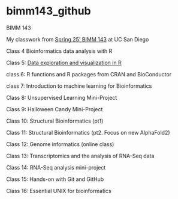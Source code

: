 # bimm143_github
BIMM 143 

My classwork from [Spring 25' BIMM 143](https://bioboot.github.io/bimm143_S25/schedule/) at UC San Diego 

Class 4 Bioinformatics data analysis with R 

Class 5: [Data exploration and visualization in R](http://localhost:3374/BIMM%20class%2005_files/BIMM%20class%2005.md)

class 6: R functions and R packages from CRAN and BioConductor

class 7: Introduction to machine learning for Bioinformatics

Class 8: Unsupervised Learning Mini-Project

Class 9: Halloween Candy Mini-Project

Class 10: Structural Bioinformatics (pt1)

Class 11: Structural Bioinformatics (pt2. Focus on new AlphaFold2)

Class 12: Genome informatics (online class)

Class 13: Transcriptomics and the analysis of RNA-Seq data

Class 14: RNA-Seq analysis mini-project

Class 15: Hands-on with Git and GitHub

Class 16:  Essential UNIX for bioinformatics




